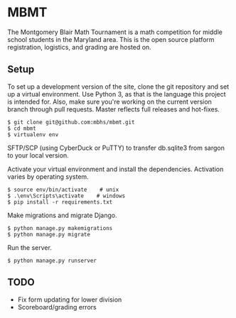 # MBMT

The Montgomery Blair Math Tournament is a math competition for middle school students in the Maryland area. 
This is the open source platform registration, logistics, and grading are hosted on. 

## Setup

To set up a development version of the site, clone the git repository and set up a virtual environment. 
Use Python 3, as that is the language this project is intended for. 
Also, make sure you're working on the current version branch through pull requests.
Master reflects full releases and hot-fixes. 

```
$ git clone git@github.com:mbhs/mbmt.git
$ cd mbmt
$ virtualenv env
```

SFTP/SCP (using CyberDuck or PuTTY) to transfer db.sqlite3 from sargon to your local version.

Activate your virtual environment and install the dependencies. Activation varies by operating system.

```
$ source env/bin/activate    # unix
$ .\env\Scripts\activate    # windows 
$ pip install -r requirements.txt
```

Make migrations and migrate Django.

```
$ python manage.py makemigrations
$ python manage.py migrate
```

Run the server.

```
$ python manage.py runserver
```
## TODO

* Fix form updating for lower division
* Scoreboard/grading errors
